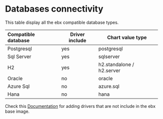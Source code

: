 # Databases connectivity 

This table display all the ebx compatible database types.

| Compatible database | Driver include  | Chart value type          |
|:--------------------|-----------------|---------------------------|
| Postgresql          | yes             | postgresql                |  
| Sql Server          | yes             | sqlserver                 |  
| H2                  | yes             | h2.standalone / h2.server |  
| Oracle              | no              | oracle                    |
| Azure Sql           | no              | azure.sql                 |
| Hana                | no              | hana                      |


Check this [Documentation](https://docs.tibco.com/pub/ebx/latest/doc/html/en/ece/customizing_the_image.html#_adding_a_new_jdbc_driver) for adding drivers that are not include in the ebx base image.



 
